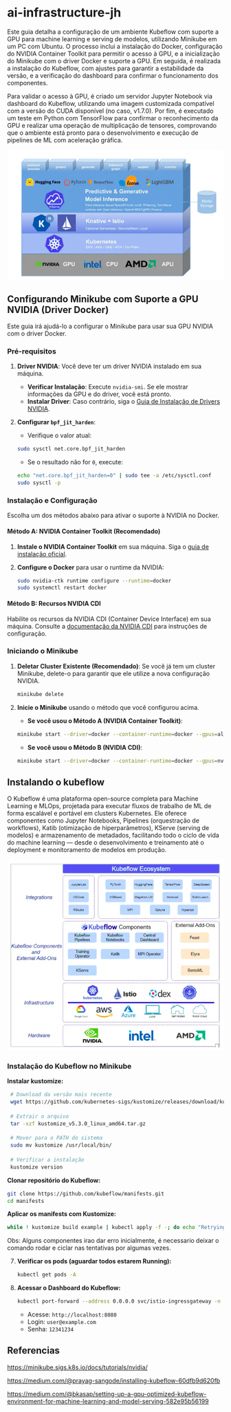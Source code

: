 # ai-infrastructure-jh

Este guia detalha a configuração de um ambiente Kubeflow com suporte a GPU para machine learning e serving de modelos, utilizando Minikube em um PC com Ubuntu. O processo inclui a instalação do Docker, configuração do NVIDIA Container Toolkit para permitir o acesso à GPU, e a inicialização do Minikube com o driver Docker e suporte a GPU. Em seguida, é realizada a instalação do Kubeflow, com ajustes para garantir a estabilidade da versão, e a verificação do dashboard para confirmar o funcionamento dos componentes.

Para validar o acesso à GPU, é criado um servidor Jupyter Notebook via dashboard do Kubeflow, utilizando uma imagem customizada compatível com a versão do CUDA disponível (no caso, v1.7.0). Por fim, é executado um teste em Python com TensorFlow para confirmar o reconhecimento da GPU e realizar uma operação de multiplicação de tensores, comprovando que o ambiente está pronto para o desenvolvimento e execução de pipelines de ML com aceleração gráfica.

![alt text](imagens/image.png)

## Configurando Minikube com Suporte a GPU NVIDIA (Driver Docker)

Este guia irá ajudá-lo a configurar o Minikube para usar sua GPU NVIDIA com o driver Docker.

### Pré-requisitos

1.  **Driver NVIDIA**: Você deve ter um driver NVIDIA instalado em sua máquina.
    *   **Verificar Instalação**: Execute `nvidia-smi`. Se ele mostrar informações da GPU e do driver, você está pronto.
    *   **Instalar Driver**: Caso contrário, siga o [Guia de Instalação de Drivers NVIDIA](https://www.nvidia.com/Download/index.aspx).

2.  **Configurar `bpf_jit_harden`**:
    *   Verifique o valor atual:
      ```bash
      sudo sysctl net.core.bpf_jit_harden
      ```
    *   Se o resultado não for `0`, execute:
      ```bash
      echo "net.core.bpf_jit_harden=0" | sudo tee -a /etc/sysctl.conf
      sudo sysctl -p
      ```

### Instalação e Configuração

Escolha um dos métodos abaixo para ativar o suporte à NVIDIA no Docker.

#### Método A: NVIDIA Container Toolkit (Recomendado)

1.  **Instale o NVIDIA Container Toolkit** em sua máquina. Siga o [guia de instalação oficial](https://docs.nvidia.com/datacenter/cloud-native/container-toolkit/latest/install-guide.html).

2.  **Configure o Docker** para usar o runtime da NVIDIA:
    ```bash
    sudo nvidia-ctk runtime configure --runtime=docker
    sudo systemctl restart docker
    ```

#### Método B: Recursos NVIDIA CDI

Habilite os recursos da NVIDIA CDI (Container Device Interface) em sua máquina. Consulte a [documentação da NVIDIA CDI](https://docs.nvidia.com/datacenter/cloud-native/cdi/index.html) para instruções de configuração.

### Iniciando o Minikube

1.  **Deletar Cluster Existente (Recomendado)**:
    Se você já tem um cluster Minikube, delete-o para garantir que ele utilize a nova configuração NVIDIA.
    ```bash
    minikube delete
    ```

2.  **Inicie o Minikube** usando o método que você configurou acima.

    *   **Se você usou o Método A (NVIDIA Container Toolkit)**:
      ```bash
      minikube start --driver=docker --container-runtime=docker --gpus=all
      ```

    *   **Se você usou o Método B (NVIDIA CDI)**:
      ```bash
      minikube start --driver=docker --container-runtime=docker --gpus=nvidia.com
      ```

## Instalando o kubeflow

O Kubeflow é uma plataforma open-source completa para Machine Learning e MLOps, projetada para executar fluxos de trabalho de ML de forma escalável e portável em clusters Kubernetes. Ele oferece componentes como Jupyter Notebooks, Pipelines (orquestração de workflows), Katib (otimização de hiperparâmetros), KServe (serving de modelos) e armazenamento de metadados, facilitando todo o ciclo de vida do machine learning — desde o desenvolvimento e treinamento até o deployment e monitoramento de modelos em produção.

![alt text](imagens/image-1.png)

### **Instalação do Kubeflow no Minikube**

**Instalar kustomize:**
   ```bash
    # Download da versão mais recente
    wget https://github.com/kubernetes-sigs/kustomize/releases/download/kustomize%2Fv5.3.0/kustomize_v5.3.0_linux_amd64.tar.gz

    # Extrair o arquivo
    tar -xzf kustomize_v5.3.0_linux_amd64.tar.gz

    # Mover para o PATH do sistema
    sudo mv kustomize /usr/local/bin/

    # Verificar a instalação
    kustomize version
   ```

**Clonar repositório do Kubeflow:**
   ```bash
   git clone https://github.com/kubeflow/manifests.git
   cd manifests
   ```

**Aplicar os manifests com Kustomize:**
   ```bash
   while ! kustomize build example | kubectl apply -f -; do echo "Retrying..."; sleep 10; done
   ```
Obs: Alguns componentes irao dar erro inicialmente, é necessario deixar o comando rodar e ciclar nas tentativas por algumas vezes.


7. **Verificar os pods (aguardar todos estarem Running):**
   ```bash
   kubectl get pods -A
   ```

8. **Acessar o Dashboard do Kubeflow:**
   ```bash
   kubectl port-forward --address 0.0.0.0 svc/istio-ingressgateway -n istio-system 8080:80
   ```
   - Acesse: `http://localhost:8080`
   - Login: `user@example.com`
   - Senha: `12341234`

## Referencias

https://minikube.sigs.k8s.io/docs/tutorials/nvidia/

https://medium.com/@prayag-sangode/installing-kubeflow-60dfb9d620fb

https://medium.com/@bkasap/setting-up-a-gpu-optimized-kubeflow-environment-for-machine-learning-and-model-serving-582e95b56199
